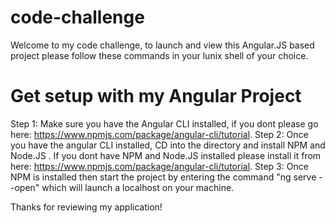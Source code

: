 # code-challenge
Welcome to my code challenge, to launch and view this Angular.JS based project please follow these commands in your lunix shell of your choice.

# Get setup with my Angular Project
Step 1: Make sure you have the Angular CLI installed, if you dont please go here: https://www.npmjs.com/package/angular-cli/tutorial.
Step 2: Once you have the angular CLI installed, CD into the directory and install NPM and Node.JS . If you dont have NPM and Node.JS installed please install it from here: https://www.npmjs.com/package/angular-cli/tutorial.
Step 3: Once NPM is installed then start the project by entering the command "ng serve --open" which will launch a localhost on your machine.

Thanks for reviewing my application!
